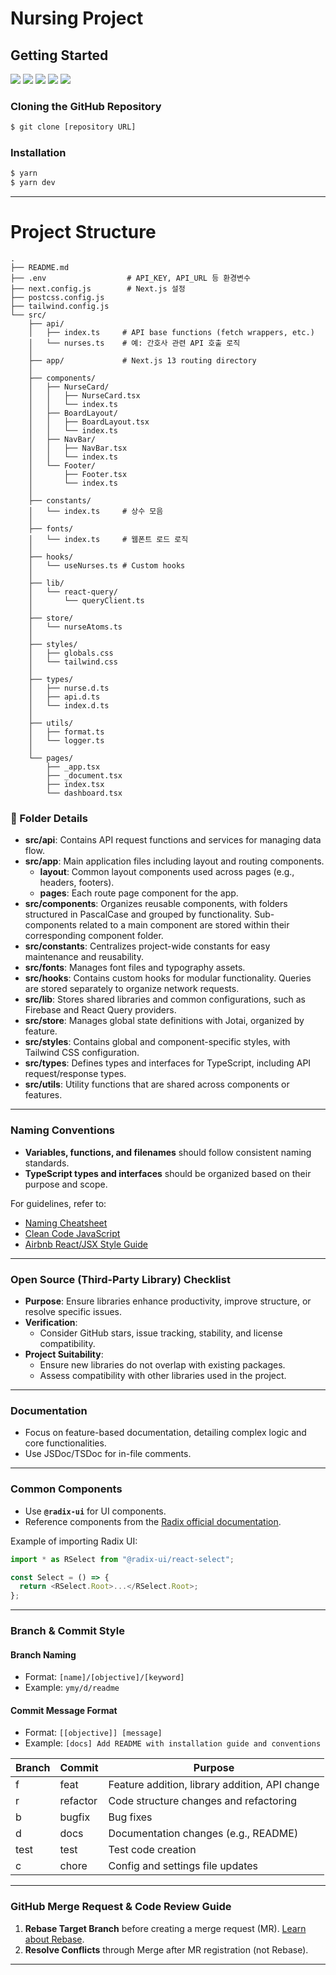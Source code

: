 # Nursing Project

## Getting Started

<img src="https://img.shields.io/badge/version-v1.0.0-orange"/>
<img src="https://img.shields.io/badge/language-Typescript-blue"/>
<img src="https://img.shields.io/badge/framework-Next.js-%2306bcee"/>
<img src="https://img.shields.io/badge/state%20management-Jotai%2C%20React%20Query-red"/>
<img src="https://img.shields.io/badge/css-TailwindCSS-%2338b2ac"/>

### Cloning the GitHub Repository

```sh
$ git clone [repository URL]
```

### Installation

```sh
$ yarn
$ yarn dev
```

---
# Project Structure

```
.
├── README.md
├── .env                  # API_KEY, API_URL 등 환경변수
├── next.config.js        # Next.js 설정
├── postcss.config.js
├── tailwind.config.js
└── src/
    ├── api/
    │   ├── index.ts     # API base functions (fetch wrappers, etc.)
    │   └── nurses.ts    # 예: 간호사 관련 API 호출 로직
    │
    ├── app/             # Next.js 13 routing directory
    │
    ├── components/
    │   ├── NurseCard/
    │   │   ├── NurseCard.tsx
    │   │   └── index.ts
    │   ├── BoardLayout/
    │   │   ├── BoardLayout.tsx
    │   │   └── index.ts
    │   ├── NavBar/
    │   │   ├── NavBar.tsx
    │   │   └── index.ts
    │   └── Footer/
    │       ├── Footer.tsx
    │       └── index.ts
    │
    ├── constants/
    │   └── index.ts     # 상수 모음
    │
    ├── fonts/
    │   └── index.ts     # 웹폰트 로드 로직
    │
    ├── hooks/
    │   └── useNurses.ts # Custom hooks
    │
    ├── lib/
    │   └── react-query/
    │       └── queryClient.ts
    │
    ├── store/
    │   └── nurseAtoms.ts
    │
    ├── styles/
    │   ├── globals.css
    │   └── tailwind.css
    │
    ├── types/
    │   ├── nurse.d.ts
    │   ├── api.d.ts
    │   └── index.d.ts
    │
    ├── utils/
    │   ├── format.ts
    │   └── logger.ts
    │
    └── pages/
        ├── _app.tsx
        ├── _document.tsx
        ├── index.tsx
        └── dashboard.tsx
```

  
### 📁 Folder Details

- **src/api**: Contains API request functions and services for managing data flow.
- **src/app**: Main application files including layout and routing components.
  - **layout**: Common layout components used across pages (e.g., headers, footers).
  - **pages**: Each route page component for the app.
- **src/components**: Organizes reusable components, with folders structured in PascalCase and grouped by functionality. Sub-components related to a main component are stored within their corresponding component folder.
- **src/constants**: Centralizes project-wide constants for easy maintenance and reusability.
- **src/fonts**: Manages font files and typography assets.
- **src/hooks**: Contains custom hooks for modular functionality. Queries are stored separately to organize network requests.
- **src/lib**: Stores shared libraries and common configurations, such as Firebase and React Query providers.
- **src/store**: Manages global state definitions with Jotai, organized by feature.
- **src/styles**: Contains global and component-specific styles, with Tailwind CSS configuration.
- **src/types**: Defines types and interfaces for TypeScript, including API request/response types.
- **src/utils**: Utility functions that are shared across components or features.

---

### Naming Conventions

- **Variables, functions, and filenames** should follow consistent naming standards.
- **TypeScript types and interfaces** should be organized based on their purpose and scope.

For guidelines, refer to:

- [Naming Cheatsheet](https://github.com/kettanaito/naming-cheatsheet)
- [Clean Code JavaScript](https://github.com/ryanmcdermott/clean-code-javascript)
- [Airbnb React/JSX Style Guide](https://github.com/airbnb/javascript/tree/master/react)

---

### Open Source (Third-Party Library) Checklist

- **Purpose**: Ensure libraries enhance productivity, improve structure, or resolve specific issues.
- **Verification**:
  - Consider GitHub stars, issue tracking, stability, and license compatibility.
- **Project Suitability**:
  - Ensure new libraries do not overlap with existing packages.
  - Assess compatibility with other libraries used in the project.

---

### Documentation

- Focus on feature-based documentation, detailing complex logic and core functionalities.
- Use JSDoc/TSDoc for in-file comments.

---

### Common Components

- Use **`@radix-ui`** for UI components.
- Reference components from the [Radix official documentation](https://www.radix-ui.com/primitives/docs/overview/introduction).

Example of importing Radix UI:

```typescript
import * as RSelect from "@radix-ui/react-select";

const Select = () => {
  return <RSelect.Root>...</RSelect.Root>;
};
```

---

### Branch & Commit Style

#### Branch Naming

- Format: `[name]/[objective]/[keyword]`
- Example: `ymy/d/readme`

#### Commit Message Format

- Format: `[[objective]] [message]`
- Example: `[docs] Add README with installation guide and conventions`

| Branch | Commit   | Purpose                                        |
| ------ | -------- | ---------------------------------------------- |
| f      | feat     | Feature addition, library addition, API change |
| r      | refactor | Code structure changes and refactoring         |
| b      | bugfix   | Bug fixes                                      |
| d      | docs     | Documentation changes (e.g., README)           |
| test   | test     | Test code creation                             |
| c      | chore    | Config and settings file updates               |

---

### GitHub Merge Request & Code Review Guide

1. **Rebase Target Branch** before creating a merge request (MR). [Learn about Rebase](https://git-scm.com/book/en/v2/Git-Branching-Rebasing).
2. **Resolve Conflicts** through Merge after MR registration (not Rebase).

---
